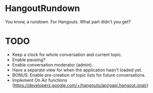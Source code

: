 HangoutRundown
==============

You know, a rundown. For Hangouts. What part didn't you get?


TODO
====
- Keep a clock for whole conversation and current topic.
- Enable pausing?
- Enable conversation moderator (admin).
- Have a separate view for when the application hasn't loaded yet.
- BONUS: Enable pre-creation of topic lists for future conversations.
- Implement On Air functions (https://developers.google.com/+/hangouts/api/gapi.hangout.onair)